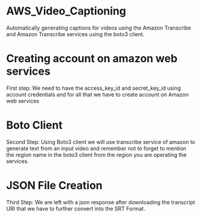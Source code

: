 # AWS_Video_Captioning
Automatically generating captions for videos using the Amazon Transcribe and Amazon Transcribe services using the boto3 client.

# Creating account on amazon web services
First step: We need to have the access_key_id and secret_key_id using account credentials and for all that we have to create account on Amazon web services

# Boto Client
Second Step: Using Boto3 client we will use transcribe service of amazon to generate text from an input video and remember not to forget to mention the region name in the boto3 client from the region you are operating the services.

# JSON File Creation
Third Step: We are left with a json response after downloading the transcript URI that we have to further convert into the SRT Format.
